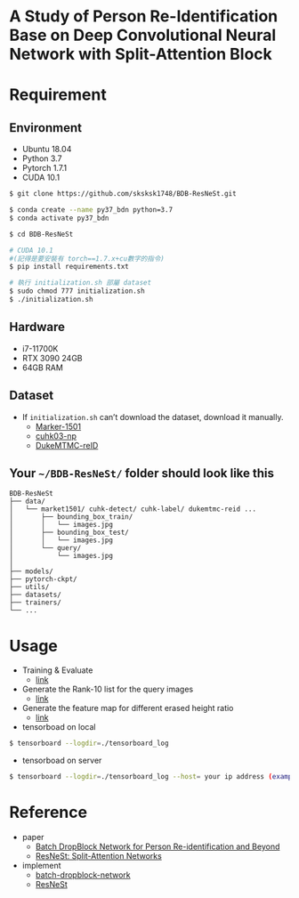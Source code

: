 # A Study of Person Re-Identification Base on Deep Convolutional Neural Network with Split-Attention Block

# Requirement
## Environment
- Ubuntu 18.04
- Python 3.7
- Pytorch 1.7.1
- CUDA 10.1
```bash
$ git clone https://github.com/sksksk1748/BDB-ResNeSt.git

$ conda create --name py37_bdn python=3.7
$ conda activate py37_bdn

$ cd BDB-ResNeSt

# CUDA 10.1 
#(記得是要安裝有 torch==1.7.x+cu數字的指令)
$ pip install requirements.txt 

# 執行 initialization.sh 部屬 dataset
$ sudo chmod 777 initialization.sh
$ ./initialization.sh
```

## Hardware
- i7-11700K
- RTX 3090 24GB
- 64GB RAM 

## Dataset
- If `initialization.sh` can’t download the dataset, download it manually.
    - [Marker-1501](https://www.kaggle.com/pengcw1/market-1501/data)
    - [cuhk03-np](https://github.com/zhunzhong07/person-re-ranking/tree/master/CUHK03-NP)
    - [DukeMTMC-reID](https://drive.google.com/file/d/1jjE85dRCMOgRtvJ5RQV9-Afs-2_5dY3O/view)


## Your `~/BDB-ResNeSt/` folder should look like this
```
BDB-ResNeSt
├── data/ 
│   └── market1501/ cuhk-detect/ cuhk-label/ dukemtmc-reid ...
│       ├── bounding_box_train/
│       │   └── images.jpg
│       ├── bounding_box_test/
│       │   └── images.jpg
│       └── query/
│           └── images.jpg 
│
├── models/
├── pytorch-ckpt/
├── utils/
├── datasets/
├── trainers/
└── ...
```


# Usage
- Training & Evaluate
    - [link](./training.md)
- Generate the Rank-10 list for the query images
    - [link](./query.md)
- Generate the feature map for different erased height ratio
    - [link](./featureMap.md)
- tensorboad on local
```bash
$ tensorboard --logdir=./tensorboard_log
```
- tensorboad on server
```bash
$ tensorboard --logdir=./tensorboard_log --host= your ip address (example==>123.456.789.xxx)
```

# Reference
- paper
    - [Batch DropBlock Network for Person Re-identification and Beyond](https://arxiv.org/abs/1811.07130)
    - [ResNeSt: Split-Attention Networks](https://arxiv.org/abs/2004.08955)
- implement
    - [batch-dropblock-network](https://github.com/daizuozhuo/batch-dropblock-network)
    - [ResNeSt](https://github.com/zhanghang1989/ResNeSt)